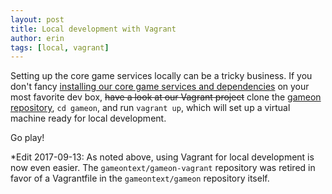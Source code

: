 ```yaml
---
layout: post
title: Local development with Vagrant
author: erin
tags: [local, vagrant]
---
```


Setting up the core game services locally can be a tricky business. If you don't fancy [installing our core game services and dependencies](/walkthroughs/core/local-docker.html) on your most favorite dev box, ~~have a look at our Vagrant project~~ clone the [gameon repository](https://github.com/gameontext/gameon), `cd gameon`, and run `vagrant up`, which will set up a virtual machine ready for local development.

Go play!

*Edit 2017-09-13: As noted above, using Vagrant for local development is now even easier. The `gameontext/gameon-vagrant` repository was retired in favor of a Vagrantfile in the `gameontext/gameon` repository itself.
